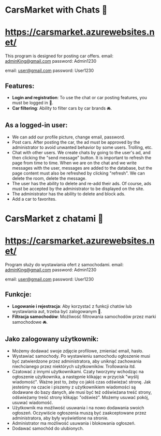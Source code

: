 # CarsMarket with Chats 🚗
# https://carsmarket.azurewebsites.net/

This program is designed for posting car offers.
email: adminKing@gmail.com
password: Admin1230

email: user@gmail.com
password: User1230


## Features:
- **Login and registration**: To use the chat or car posting features, you must be logged in 👤.
- **Car filtering**: Ability to filter cars by car brands 🚘.

## As a logged-in user:
- We can add our profile picture, change email, password.
- Post cars. After posting the car, the ad must be approved by the administrator to avoid unwanted behavior by some users. Trolling, etc.
- Chat with other users. We create chats by going to the user's ad, and then clicking the "send message" button. It is important to refresh the page from time to time. When we are on the chat and we write messages with the user, messages are added to the database, but the page content must also be refreshed by clicking "refresh". We can delete the room, delete the message.
- The user has the ability to delete and re-add their ads. Of course, ads must be accepted by the administrator to be displayed on the site.
- The administrator has the ability to delete and block ads.
- Add a car to favorites.




# CarsMarket z chatami 🚗
# https://carsmarket.azurewebsites.net/

Program służy do wystawiania ofert z samochodami. 
email: adminKing@gmail.com
password: Admin1230

email: user@gmail.com
password: User1230

## Funkcje:
- **Logowanie i rejestracja**: Aby korzystać z funkcji chatów lub wystawiania aut, trzeba być zalogowanym 👤.
- **Filtracja samochodów**: Możliwość filtrowania samochodów przez marki samochodowe 🚘.

## Jako zalogowany użytkownik:
- Możemy dodawać swoje zdjęcie profilowe, zmieniać email, hasło.
- Wystawiać samochody. Po wystawieniu samochodu ogłoszenie musi być zatwierdzone przez administratora, aby uniknąć zachowania niechcianego przez niektórych użytkowników. Trollowania itd.
- Czatować z innymi użytkownikami. Czaty tworzymy wchodząc na ogłoszenie użytkownika, a następnie klikając w przycisk "wyślij wiadomość". Ważne jest to, żeby co jakiś czas odświeżać stronę. Jak jesteśmy na czacie i piszemy z użytkownikiem wiadomości są dodawane do bazy danych, ale musi być też odświeżana treść strony, odświeżamy treść strony klikając "odśwież". Możemy usuwać pokój, usuwać wiadomość.
- Użytkownik ma możliwość usuwania i na nowo dodawania swoich ogłoszeń. Oczywiście ogłoszenia muszą być zaakceptowane przez administratora, aby były wyświetlone na stronie.
- Administrator ma możliwość usuwania i blokowania ogłoszeń.
- Dodawać samochód do ulubionych.
